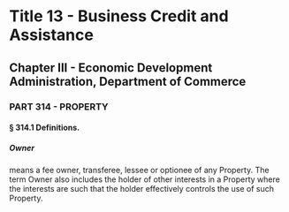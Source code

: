 
# Title 13 - Business Credit and Assistance
## Chapter III - Economic Development Administration, Department of Commerce
### PART 314 - PROPERTY
#### § 314.1 Definitions.
##### Owner

means a fee owner, transferee, lessee or optionee of any Property. The term Owner also includes the holder of other interests in a Property where the interests are such that the holder effectively controls the use of such Property.
